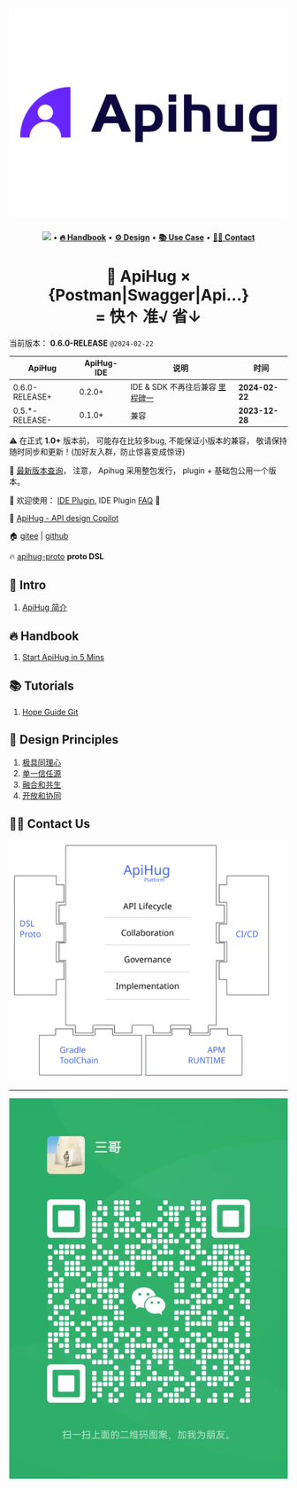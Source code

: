 # ![ApiHug-Logo](./docs/public/image/logo.png)

<p align="center">
  <a target="_blank" href="https://search.maven.org/artifact/com.apihug/it-bom"><img src="https://img.shields.io/maven-central/v/com.apihug/it-bom.svg?label=Maven%20Central" /></a>  •
  <a href="https://github.com/apihug/apihug.com/blob/master/docs/handbook/README.md"><b>🔥 Handbook</b></a>  •
  <a href="https://github.com/apihug/apihug.com/blob/master/docs/design/README.md"><b>⚙️ Design</b></a> •
  <a href="https://github.com/apihug/apihug.com/blob/master/docs/usecase/README.md"><b>📚  Use Case</b></a> •
  <a href="https://github.com/apihug/apihug.com/blob/master/docs/us/README.md"><b>🙋‍♀️ Contact</b></a>
</p>

<h1 align="center"> 🤗 ApiHug × {Postman|Swagger|Api...} <br/>= 快↑ 准√ 省↓</h1>

当前版本： **0.6.0-RELEASE**  `@2024-02-22`

| ApiHug          | ApiHug-IDE         | 说明        | 时间        |
|-------------|------------|-----------|-----------|
| 0.6.0-RELEASE+     | 0.2.0+       | IDE & SDK 不再往后兼容 [里程碑一](./docs/versions/001-milestone.md)|**2024-02-22**|
| 0.5.*-RELEASE-     | 0.1.0*       | 兼容 |**2023-12-28**|

⚠️ 在正式 **1.0+** 版本前， 可能存在比较多bug, 不能保证小版本的兼容， 敬请保持随时同步和更新！(加好友入群，防止惊喜变成惊讶)

💝 [最新版本查询](https://central.sonatype.com/search?q=com.apihug)， 注意， Apihug 采用整包发行， plugin + 基础包公用一个版本。

🥰 欢迎使用： [IDE Plugin](./docs/IDE/README.md), IDE Plugin [FAQ](./docs/IDE/999_FAQ.md) 🥳

💝 [ApiHug - API design Copilot](https://plugins.jetbrains.com/plugin/23534-apihug--api-design-copilot)

🏠 [gitee](https://gitee.com/dearxuecom/apihug.com) | [github](https://github.com/apihug/apihug.com/)

🔥 [apihug-proto](https://github.com/apihug/apihug-proto/)  **proto DSL**

## 🖖 Intro

1. [ApiHug 简介](./docs/introduction/what-is-apihug.md)

## 🔥 Handbook

1. [Start ApiHug in 5 Mins](./docs/handbook/001_very_begin.md)

## 📚 Tutorials

1. [Hope Guide Git](https://github.com/apihug/hope-guides)

## 💎 Design Principles

1. [极具同理心](./docs/principles/why-empathy-is-important.md)
2. [单一信任源](./docs/principles/why-single-source-of-truth-is-important.md)
3. [融合和共生](./docs/principles/why-leverage-exist-resource.md)
4. [开放和协同](./docs/principles/why-open-is-important.md)

## 🙋‍♀️ Contact Us

![ApiHug](./docs/public/apihug-platform.svg)

---

![Aaron](./docs/public/image/wechat/sange.jpg)